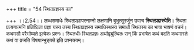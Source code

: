 +++
title = "54 स्थितप्रज्ञस्य का"

+++
।।2.54।। लब्धसमाधेः स्थितप्रज्ञापरनाम्नो लक्षणानि बुभुत्सुरर्जुन उवाच
**स्थितप्रज्ञस्येति।** स्थिता प्रत्यगात्मनि प्रतिष्ठिता प्रज्ञा यस्य
तस्य स्थितप्रज्ञस्य समाधिस्थस्य समाधौ स्थितस्य का भाषा भाषणं वचनं। कथमसौ
परैर्भाष्यते इत्येकः प्रश्नः। स्थितधीः स्थितप्रज्ञः अर्थाद्व्युत्थितः
सन् किं प्रभाषेत कथं वदति कथमास्ते कथं वा व्रजति विषयान्भुङ्क्ते इति
प्रश्नत्रयम्।  
